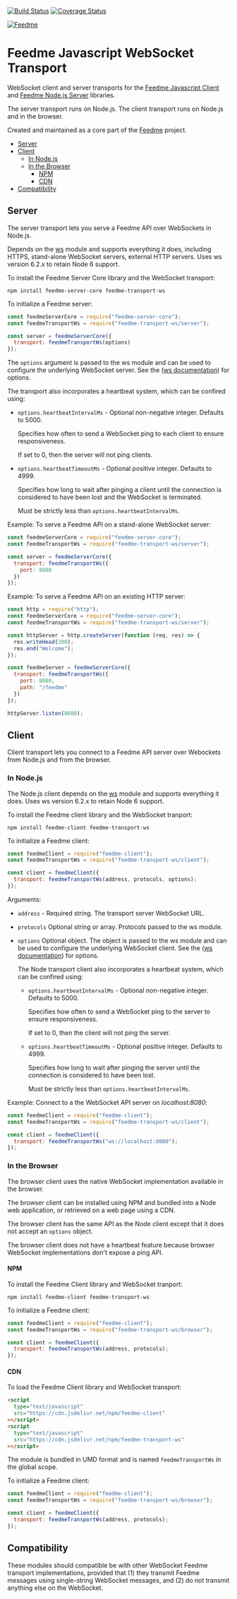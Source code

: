 [![Build Status](https://travis-ci.com/aarong/feedme-transport-ws.svg?branch=master)](https://travis-ci.com/aarong/feedme-transport-ws)
[![Coverage Status](https://coveralls.io/repos/github/aarong/feedme-transport-ws/badge.svg?branch=master)](https://coveralls.io/github/aarong/feedme-transport-ws?branch=master)

[![Feedme](https://raw.githubusercontent.com/aarong/feedme-transport-ws/master/logo.svg?sanitize=true)](https://feedme.global)

# Feedme Javascript WebSocket Transport

WebSocket client and server transports for the
[Feedme Javascript Client](https://github.com/aarong/feedme-client) and
[Feedme Node.js Server](https://github.com/aarong/feedme-server-core) libraries.

The server transport runs on Node.js. The client transport runs on Node.js and
in the browser.

Created and maintained as a core part of the [Feedme](https://feedme.global)
project.

<!-- TOC depthFrom:2 -->

- [Server](#server)
- [Client](#client)
  - [In Node.js](#in-nodejs)
  - [In the Browser](#in-the-browser)
    - [NPM](#npm)
    - [CDN](#cdn)
- [Compatibility](#compatibility)

<!-- /TOC -->

## Server

The server transport lets you serve a Feedme API over WebSockets in Node.js.

Depends on the [ws](https://github.com/websockets/ws) module and supports
everything it does, including HTTPS, stand-alone WebSocket servers, external
HTTP servers. Uses ws version 6.2.x to retain Node 6 support.

To install the Feedme Server Core library and the WebSocket transport:

`npm install feedme-server-core feedme-transport-ws`

To initialize a Feedme server:

```javascript
const feedmeServerCore = require("feedme-server-core");
const feedmeTransportWs = require("feedme-transport-ws/server");

const server = feedmeServerCore({
  transport: feedmeTransportWs(options)
});
```

The `options` argument is passed to the ws module and can be used to configure
the underlying WebSocket server. See the
([ws documentation](https://github.com/websockets/ws/blob/master/doc/ws.md#new-websocketserveroptions-callback))
for options.

The transport also incorporates a heartbeat system, which can be confired using:

- `options.heartbeatIntervalMs` - Optional non-negative integer. Defaults
  to 5000.

  Specifies how often to send a WebSocket ping to each client to ensure
  responsiveness.

  If set to 0, then the server will not ping clients.

- `options.heartbeatTimeoutMs` - Optional positive integer. Defaults to 4999.

  Specifies how long to wait after pinging a client until the connection is
  considered to have been lost and the WebSocket is terminated.

  Must be strictly less than `options.heartbeatIntervalMs`.

Example: To serve a Feedme API on a stand-alone WebSocket server:

```javascript
const feedmeServerCore = require("feedme-server-core");
const feedmeTransportWs = require("feedme-transport-ws/server");

const server = feedmeServerCore({
  transport: feedmeTransportWs({
    port: 8080
  })
});
```

Example: To serve a Feedme API on an existing HTTP server:

```javascript
const http = require("http");
const feedmeServerCore = require("feedme-server-core");
const feedmeTransportWs = require("feedme-transport-ws/server");

const httpServer = http.createServer(function (req, res) => {
  res.writeHead(200);
  res.end("Welcome");
});

const feedmeServer = feedmeServerCore({
  transport: feedmeTransportWs({
    port: 8080,
    path: "/feedme"
  })
});

httpServer.listen(8080);
```

## Client

Client transport lets you connect to a Feedme API server over Webockets from
Node.js and from the browser.

### In Node.js

The Node.js client depends on the [ws](https://github.com/websockets/ws) module
and supports everything it does. Uses ws version 6.2.x to retain Node 6 support.

To install the Feedme client library and the WebSocket tranport:

`npm install feedme-client feedme-transport-ws`

To initialize a Feedme client:

```javascript
const feedmeClient = require("feedme-client");
const feedmeTransportWs = require("feedme-transport-ws/client");

const client = feedmeClient({
  transport: feedmeTransportWs(address, protocols, options);
});
```

Arguments:

- `address` - Required string. The transport server WebSocket URL.

- `protocols` Optional string or array. Protocols passed to the ws module.

- `options` Optional object. The object is passed to the ws module and can be
  used to configure the underlying WebSocket client. See the
  ([ws documentation](https://github.com/websockets/ws/blob/master/doc/ws.md#new-websocketaddress-protocols-options))
  for options.

  The Node transport client also incorporates a heartbeat system, which can be
  confired using:

  - `options.heartbeatIntervalMs` - Optional non-negative integer. Defaults
    to 5000.

    Specifies how often to send a WebSocket ping to the server to ensure
    responsiveness.

    If set to 0, then the client will not ping the server.

  - `options.heartbeatTimeoutMs` - Optional positive integer. Defaults to 4999.

    Specifies how long to wait after pinging the server until the connection is
    considered to have been lost.

    Must be strictly less than `options.heartbeatIntervalMs`.

Example: Connect to a the WebSocket API server on _localhost:8080_:

```javascript
const feedmeClient = require("feedme-client");
const feedmeTransportWs = require("feedme-transport-ws/client");

const client = feedmeClient({
  transport: feedmeTransportWs("ws://localhost:8080");
});
```

### In the Browser

The browser client uses the native WebSocket implementation available in the
browser.

The browser client can be installed using NPM and bundled into a Node web
application, or retrieved on a web page using a CDN.

The browser client has the same API as the Node client except that it does not
accept an `options` object.

The browser client does not have a heartbeat feature because browser WebSocket
implementations don't expose a ping API.

#### NPM

To install the Feedme Client library and WebSocket tranport:

`npm install feedme-client feedme-transport-ws`

To initialize a Feedme client:

```javascript
const feedmeClient = require("feedme-client");
const feedmeTransportWs = require("feedme-transport-ws/browser");

const client = feedmeClient({
  transport: feedmeTransportWs(address, protocols);
});
```

#### CDN

To load the Feedme Client library and WebSocket transport:

```html
<script
  type="text/javascript"
  src="https://cdn.jsdelivr.net/npm/feedme-client"
></script>
<script
  type="text/javascript"
  src="https://cdn.jsdelivr.net/npm/feedme-transport-ws"
></script>
```

The module is bundled in UMD format and is named `feedmeTransportWs` in the
global scope.

To initialize a Feedme client:

```javascript
const feedmeClient = require("feedme-client");
const feedmeTransportWs = require("feedme-transport-ws/browser");

const client = feedmeClient({
  transport: feedmeTransportWs(address, protocols);
});
```

## Compatibility

These modules should compatible be with other WebSocket Feedme transport
implementations, provided that (1) they transmit Feedme messages using
single-string WebSocket messages, and (2) do not transmit anything else on the
WebSocket.
